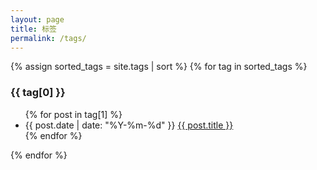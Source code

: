 ```yaml
---
layout: page
title: 标签
permalink: /tags/
---
```


{% assign sorted_tags = site.tags | sort %}
{% for tag in sorted_tags %}
  <h3 id="{{ tag[0] }}">{{ tag[0] }}</h3>
  <ul>
    {% for post in tag[1] %}
      <li>
        <span class="post-meta">{{ post.date | date: "%Y-%m-%d" }}</span>
        <a href="{{ post.url | relative_url }}">{{ post.title }}</a>
      </li>
    {% endfor %}
  </ul>
{% endfor %}
